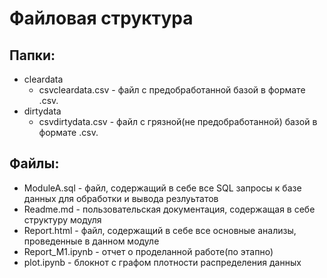 # Файловая структура 
## Папки:
- cleardata
    * csvcleardata.csv - файл с предобработанной базой в формате .csv.
- dirtydata 
    * csvdirtydata.csv - файл с грязной(не предобработанной) базой в формате .csv.
## Файлы:
* ModuleA.sql - файл, содержащий в себе все SQL запросы к базе данных для обработки и вывода резлуьтатов
* Readme.md - пользовательская документация, содержащая в себе структуру модуля
* Report.html - файл, содержащий в себе все основные анализы, проведенные в данном модуле
* Report_M1.ipynb - отчет о проделанной работе(по этапно)
* plot.ipynb - блокнот с графом плотности распределения данных